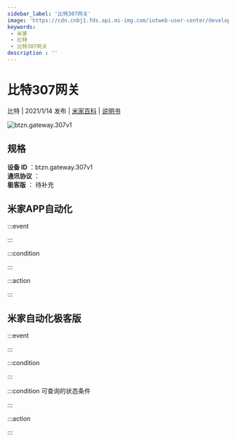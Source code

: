 ```yaml
---
sidebar_label: '比特307网关'
image: 'https://cdn.cnbj1.fds.api.mi-img.com/iotweb-user-center/developer_1679048995435zwshMNmY.png?GalaxyAccessKeyId=AKVGLQWBOVIRQ3XLEW&Expires=9223372036854775807&Signature=7pTOVFdV5DzdWSuIF4bpHzV1txs='
keywords: 
 - 米家
 - 比特
 - 比特307网关
description : ''
---
```

# 比特307网关

比特 | 2021/1/14 发布 | [米家百科](https://home.mi.com/webapp/content/baike/product/index.html?model=btzn.gateway.307v1) | [说明书](https://home.mi.com/views/introduction.html?model=btzn.gateway.307v1&region=cn)

![btzn.gateway.307v1](https://cdn.cnbj1.fds.api.mi-img.com/iotweb-user-center/developer_1679048995435zwshMNmY.png?GalaxyAccessKeyId=AKVGLQWBOVIRQ3XLEW&Expires=9223372036854775807&Signature=7pTOVFdV5DzdWSuIF4bpHzV1txs=)

## 规格  
> 
**设备 ID** ：btzn.gateway.307v1  
**通讯协议** ：  
**极客版**  ： 待补充 


## 米家APP自动化  

:::event  

:::

:::condition  

:::

:::action   

:::

## 米家自动化极客版  

:::event  

:::

:::condition  

:::

:::condition 可查询的状态条件  

:::

:::action  

:::

        
